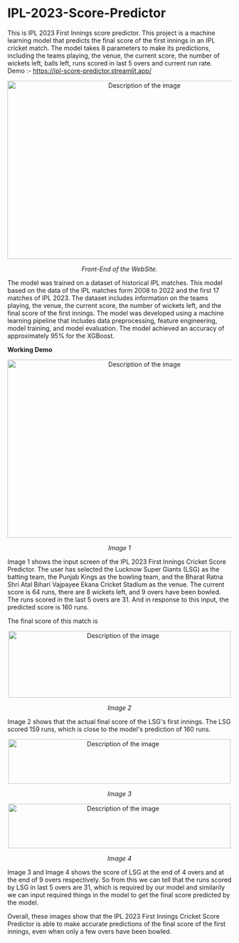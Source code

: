 # IPL-2023-Score-Predictor
This is IPL 2023 First Innings score predictor.
This project is a machine learning model that predicts the final score of the first innings in an IPL cricket match. The model takes 8 parameters to make its predictions, including the teams playing, the venue, the current score, the number of wickets left, balls left, runs scored in last 5 overs and current run rate.<br>
Demo :- https://ipl-score-predictor.streamlit.app/

<div align="center">
  <img src="https://github.com/D-S-R-881/IPL-2023-Score-Predictor/assets/78027597/31ce9c41-88a1-45a3-8d20-8294720663fa" alt="Description of the image" width="600" height="400">
  <p><i>Front-End of the WebSite.</i></p>
</div>



The model was trained on a dataset of historical IPL matches. This model based on the data of the IPL matches form 2008 to 2022 and the first 17 matches of IPL 2023. The dataset includes information on the teams playing, the venue, the current score, the number of wickets left, and the final score of the first innings.
The model was developed using a machine learning pipeline that includes data preprocessing, feature engineering, model training, and model evaluation. The model achieved an accuracy of approximately 95% for the XGBoost.

<b>Working Demo</b>

<div align="center">
  <img src="https://github.com/D-S-R-881/IPL-2023-Score-Predictor/assets/78027597/44959544-92e2-487b-a634-668e4d3f453d" alt="Description of the image" width="600" height="400">
  <p><i>Image 1</i></p>
</div>

Image 1 shows the input screen of the IPL 2023 First Innings Cricket Score Predictor. The user has selected the Lucknow Super Giants (LSG) as the batting team, the Punjab Kings as the bowling team, and the Bharat Ratna Shri Atal Bihari Vajpayee Ekana Cricket Stadium as the venue. The current score is 64 runs, there are 8 wickets left, and 9 overs have been bowled. The runs scored in the last 5 overs are 31. And in response to this input, the predicted score is 160 runs.

The final score of this match is

<div align="center">
  <img src="https://github.com/D-S-R-881/IPL-2023-Score-Predictor/assets/78027597/bb288a77-d4ff-445e-b3f4-6ba8408d6194" alt="Description of the image" width="500" height="150">
  <p><i>Image 2</i></p>
</div>

Image 2 shows that the actual final score of the LSG's first innings. The LSG scored 159 runs, which is close to the model's prediction of 160 runs.

<div align="center">
  <img src="https://github.com/D-S-R-881/IPL-2023-Score-Predictor/assets/78027597/1e2315ef-3bac-4147-84ae-ddaaccc4d019" alt="Description of the image" width="500" height="100">
  <p><i>Image 3</i></p>
</div>

<div align="center">
  <img src="https://github.com/D-S-R-881/IPL-2023-Score-Predictor/assets/78027597/f8925b0d-649d-4708-8fa6-cd040f312696" alt="Description of the image" width="500" height="100">
  <p><i>Image 4</i></p>
</div>

Image 3 and Image 4 shows the score of LSG at the end of 4 overs and at the end of 9 overs respectively. So from this we can tell that the runs scored by LSG in last 5 overs are 31, which is required by our model and similarily we can input required things in the model to get the final score predicted by the model.

Overall, these images show that the IPL 2023 First Innings Cricket Score Predictor is able to make accurate predictions of the final score of the first innings, even when only a few overs have been bowled.
